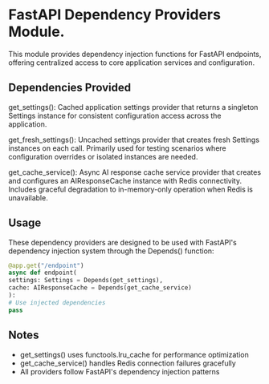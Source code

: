 # FastAPI Dependency Providers Module.

This module provides dependency injection functions for FastAPI endpoints,
offering centralized access to core application services and configuration.

## Dependencies Provided

get_settings(): Cached application settings provider that returns a singleton
Settings instance for consistent configuration access across the application.

get_fresh_settings(): Uncached settings provider that creates fresh Settings
instances on each call. Primarily used for testing scenarios where
configuration overrides or isolated instances are needed.

get_cache_service(): Async AI response cache service provider that creates
and configures an AIResponseCache instance with Redis connectivity.
Includes graceful degradation to in-memory-only operation when Redis
is unavailable.

## Usage

These dependency providers are designed to be used with FastAPI's dependency
injection system through the Depends() function:

```python
@app.get("/endpoint")
async def endpoint(
settings: Settings = Depends(get_settings),
cache: AIResponseCache = Depends(get_cache_service)
):
# Use injected dependencies
pass
```

## Notes

- get_settings() uses functools.lru_cache for performance optimization
- get_cache_service() handles Redis connection failures gracefully
- All providers follow FastAPI's dependency injection patterns
